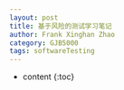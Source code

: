 ```yaml
---
layout: post
title: 基于风险的测试学习笔记
author: Frank Xinghan Zhao
category: GJB5000
tags: softwareTesting
---
```


* content
{:toc}




